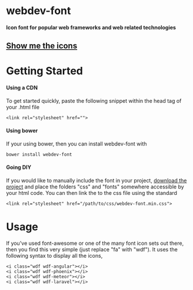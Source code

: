 # webdev-font

#### Icon font for popular web frameworks and web related technologies


## [Show me the icons](http://nickpolet.github.io/webdev-font/)


# Getting Started

#### Using a CDN
To get started quickly, paste the following snippet within the head tag of your .html file

    <link rel="stylesheet" href="">


#### Using bower
If your using bower, then you can install webdev-font with

    bower install webdev-font


#### Going DIY
If you would like to manually include the font in your project, [download the project](https://github.com/nickpolet/webdev-font/archive/master.zip) and place the folders "css" and "fonts" somewhere accessible by your html code. You can then link the to the css file using the standard

    <link rel="stylesheet" href="/path/to/css/webdev-font.min.css">


# Usage

If you've used font-awesome or one of the many font icon sets out there, then you find this very simple (just replace "fa" with "wdf"). It uses the following syntax to display all the icons,

    <i class="wdf wdf-angular"></i>
    <i class="wdf wdf-phoenix"></i>
    <i class="wdf wdf-meteor"></i>
    <i class="wdf wdf-laravel"></i>
